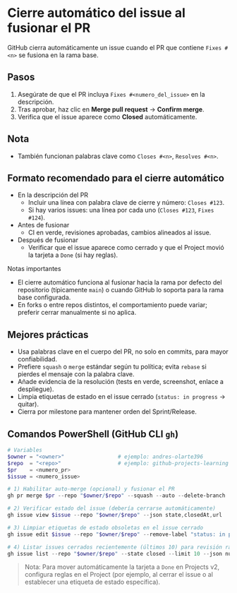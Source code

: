 # Cierre automático del issue al fusionar el PR

GitHub cierra automáticamente un issue cuando el PR que contiene `Fixes #<n>` se fusiona en la rama base.

## Pasos

1. Asegúrate de que el PR incluya `Fixes #<numero_del_issue>` en la descripción.
2. Tras aprobar, haz clic en **Merge pull request** -> **Confirm merge**.
3. Verifica que el issue aparece como **Closed** automáticamente.

## Nota

- También funcionan palabras clave como `Closes #<n>`, `Resolves #<n>`.

## Formato recomendado para el cierre automático

- En la descripción del PR
	- Incluir una línea con palabra clave de cierre y número: `Closes #123`.
	- Si hay varios issues: una línea por cada uno (`Closes #123`, `Fixes #124`).
- Antes de fusionar
	- CI en verde, revisiones aprobadas, cambios alineados al issue.
- Después de fusionar
	- Verificar que el issue aparece como cerrado y que el Project movió la tarjeta a `Done` (si hay reglas).

Notas importantes

- El cierre automático funciona al fusionar hacia la rama por defecto del repositorio (típicamente `main`) o cuando GitHub lo soporta para la rama base configurada.
- En forks o entre repos distintos, el comportamiento puede variar; preferir cerrar manualmente si no aplica.

## Mejores prácticas

- Usa palabras clave en el cuerpo del PR, no solo en commits, para mayor confiabilidad.
- Prefiere `squash` o `merge` estándar según tu política; evita `rebase` si pierdes el mensaje con la palabra clave.
- Añade evidencia de la resolución (tests en verde, screenshot, enlace a despliegue).
- Limpia etiquetas de estado en el issue cerrado (`status: in progress` → quitar).
- Cierra por milestone para mantener orden del Sprint/Release.

## Comandos PowerShell (GitHub CLI `gh`)

```powershell
# Variables
$owner = "<owner>"                 # ejemplo: andres-olarte396
$repo  = "<repo>"                  # ejemplo: github-projects-learning
$pr    = <numero_pr>
$issue = <numero_issue>

# 1) Habilitar auto-merge (opcional) y fusionar el PR
gh pr merge $pr --repo "$owner/$repo" --squash --auto --delete-branch

# 2) Verificar estado del issue (debería cerrarse automáticamente)
gh issue view $issue --repo "$owner/$repo" --json state,closedAt,url

# 3) Limpiar etiquetas de estado obsoletas en el issue cerrado
gh issue edit $issue --repo "$owner/$repo" --remove-label "status: in progress" --remove-label "status: blocked"

# 4) Listar issues cerrados recientemente (últimos 10) para revisión rápida
gh issue list --repo "$owner/$repo" --state closed --limit 10 --json number,title,closedAt
```

> Nota: Para mover automáticamente la tarjeta a `Done` en Projects v2, configura reglas en el Project (por ejemplo, al cerrar el issue o al establecer una etiqueta de estado específica).
